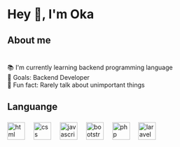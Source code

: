 <h1 align="left">Hey 👋, I'm Oka</h1>

###


<h2 align="left">About me</h2>

###

<p align="left"><br>📚 I'm currently learning backend programming language<br>🎯 Goals: Backend Developer<br>🎲 Fun fact: Rarely talk about unimportant things</p>

###

<h2 align="left">Languange</h2>

###

<div align="left">
  <img src="https://cdn.jsdelivr.net/npm/devicon@2.16.0/icons/html5/html5-original-wordmark.svg" height="40" alt="html logo"  />
  <img width="12" />
  <img src="https://cdn.jsdelivr.net/npm/devicon@2.16.0/icons/css3/css3-original-wordmark.svg" height="40" alt="css logo"  />
  <img width="12" />
  <img src="https://cdn.jsdelivr.net/npm/devicon@2.16.0/icons/javascript/javascript-original.svg" height="40" alt="javascript logo"  />
  <img width="12" />
  <img src="https://cdn.jsdelivr.net/npm/devicon@2.16.0/icons/bootstrap/bootstrap-original-wordmark.svg" height="40" alt="bootstrap logo"  />
  <img width="12" />
  <img src="https://cdn.jsdelivr.net/npm/devicon@2.16.0/icons/php/php-original.svg" height="40" alt="php logo"  />
  <img width="12" />
  <img src="https://cdn.jsdelivr.net/npm/devicon@2.16.0/icons/laravel/laravel-original-wordmark.svg" height="40" alt="laravel logo"  />
  <img width="12" />
</div>

###
<!--
**oka123/oka123** is a ✨ _special_ ✨ repository because its `README.md` (this file) appears on your GitHub profile.

Here are some ideas to get you started:

- 🔭 I’m currently working on ...
- 🌱 I’m currently learning ...
- 👯 I’m looking to collaborate on ...
- 🤔 I’m looking for help with ...
- 💬 Ask me about ...
- 📫 How to reach me: ...
- 😄 Pronouns: ...
- ⚡ Fun fact: ...
-->
